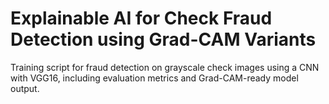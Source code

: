 # Explainable AI for Check Fraud Detection using Grad-CAM Variants
Training script for fraud detection on grayscale check images using a CNN with VGG16, including evaluation metrics and Grad-CAM-ready model output.
